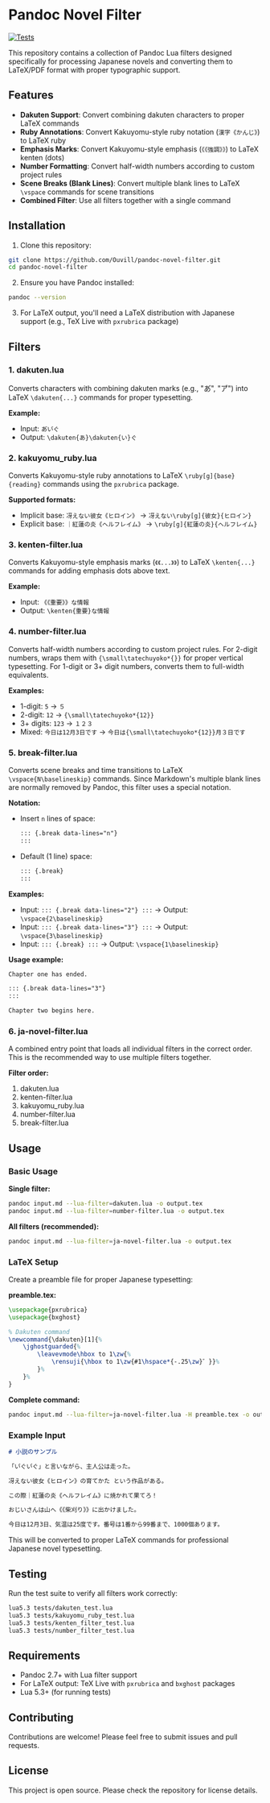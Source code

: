 # Pandoc Novel Filter

[![Tests](https://img.shields.io/badge/tests-passing-brightgreen)](tests/)

This repository contains a collection of Pandoc Lua filters designed specifically for processing Japanese novels and converting them to LaTeX/PDF format with proper typographic support.

## Features

- **Dakuten Support**: Convert combining dakuten characters to proper LaTeX commands
- **Ruby Annotations**: Convert Kakuyomu-style ruby notation (`漢字《かんじ》`) to LaTeX ruby
- **Emphasis Marks**: Convert Kakuyomu-style emphasis (`《《強調》》`) to LaTeX kenten (dots)
- **Number Formatting**: Convert half-width numbers according to custom project rules
- **Scene Breaks (Blank Lines)**: Convert multiple blank lines to LaTeX `\vspace` commands for scene transitions
- **Combined Filter**: Use all filters together with a single command

## Installation

1. Clone this repository:
```bash
git clone https://github.com/Ouvill/pandoc-novel-filter.git
cd pandoc-novel-filter
```

2. Ensure you have Pandoc installed:
```bash
pandoc --version
```

3. For LaTeX output, you'll need a LaTeX distribution with Japanese support (e.g., TeX Live with `pxrubrica` package)

## Filters

### 1. dakuten.lua

Converts characters with combining dakuten marks (e.g., "あ゙", "ア゙") into LaTeX `\dakuten{...}` commands for proper typesetting.

**Example:**
- Input: `あ゙い゙ぐ`
- Output: `\dakuten{あ}\dakuten{い}ぐ`

### 2. kakuyomu_ruby.lua

Converts Kakuyomu-style ruby annotations to LaTeX `\ruby[g]{base}{reading}` commands using the `pxrubrica` package.

**Supported formats:**
- Implicit base: `冴えない彼女《ヒロイン》` → `冴えない\ruby[g]{彼女}{ヒロイン}`
- Explicit base: `｜紅蓮の炎《ヘルフレイム》` → `\ruby[g]{紅蓮の炎}{ヘルフレイム}`

### 3. kenten-filter.lua

Converts Kakuyomu-style emphasis marks (`《《...》》`) to LaTeX `\kenten{...}` commands for adding emphasis dots above text.

**Example:**
- Input: `《《重要》》な情報`
- Output: `\kenten{重要}な情報`

### 4. number-filter.lua

Converts half-width numbers according to custom project rules. For 2-digit numbers, wraps them with `{\small\tatechuyoko*{}}` for proper vertical typesetting. For 1-digit or 3+ digit numbers, converts them to full-width equivalents.

**Examples:**
- 1-digit: `5` → `５`
- 2-digit: `12` → `{\small\tatechuyoko*{12}}`
- 3+ digits: `123` → `１２３`
- Mixed: `今日は12月3日です` → `今日は{\small\tatechuyoko*{12}}月３日です`

### 5. break-filter.lua

Converts scene breaks and time transitions to LaTeX `\vspace{N\baselineskip}` commands. Since Markdown's multiple blank lines are normally removed by Pandoc, this filter uses a special notation.

**Notation:**
- Insert `n` lines of space: 
  ```markdown
  ::: {.break data-lines="n"}
  :::
  ```
- Default (1 line) space:
  ```markdown
  ::: {.break}
  :::
  ```

**Examples:**
- Input: `::: {.break data-lines="2"} :::` → Output: `\vspace{2\baselineskip}`
- Input: `::: {.break data-lines="3"} :::` → Output: `\vspace{3\baselineskip}`
- Input: `::: {.break} :::` → Output: `\vspace{1\baselineskip}`

**Usage example:**
```markdown
Chapter one has ended.

::: {.break data-lines="3"}
:::

Chapter two begins here.
```

### 6. ja-novel-filter.lua

A combined entry point that loads all individual filters in the correct order. This is the recommended way to use multiple filters together.

**Filter order:**
1. dakuten.lua
2. kenten-filter.lua  
3. kakuyomu_ruby.lua
4. number-filter.lua
5. break-filter.lua

## Usage

### Basic Usage

**Single filter:**
```bash
pandoc input.md --lua-filter=dakuten.lua -o output.tex
pandoc input.md --lua-filter=number-filter.lua -o output.tex
```

**All filters (recommended):**
```bash
pandoc input.md --lua-filter=ja-novel-filter.lua -o output.tex
```

### LaTeX Setup

Create a preamble file for proper Japanese typesetting:

**preamble.tex:**
```latex
\usepackage{pxrubrica}
\usepackage{bxghost}

% Dakuten command
\newcommand{\dakuten}[1]{%
    \jghostguarded{%
        \leavevmode\hbox to 1\zw{%
            \rensuji{\hbox to 1\zw{#1\hspace*{-.25\zw}゛}}%
        }%
    }%
}

```

**Complete command:**
```bash
pandoc input.md --lua-filter=ja-novel-filter.lua -H preamble.tex -o output.pdf
```

### Example Input

```markdown
# 小説のサンプル

「い゙ぐい゙ぐ」と言いながら、主人公は走った。

冴えない彼女《ヒロイン》の育てかた という作品がある。

この際｜紅蓮の炎《ヘルフレイム》に焼かれて果てろ！

おじいさんは山へ《《柴刈り》》に出かけました。

今日は12月3日、気温は25度です。番号は1番から99番まで、1000個あります。
```

This will be converted to proper LaTeX commands for professional Japanese novel typesetting.

## Testing

Run the test suite to verify all filters work correctly:

```bash
lua5.3 tests/dakuten_test.lua
lua5.3 tests/kakuyomu_ruby_test.lua  
lua5.3 tests/kenten_filter_test.lua
lua5.3 tests/number_filter_test.lua
```

## Requirements

- Pandoc 2.7+ with Lua filter support
- For LaTeX output: TeX Live with `pxrubrica` and `bxghost` packages
- Lua 5.3+ (for running tests)

## Contributing

Contributions are welcome! Please feel free to submit issues and pull requests.

## License

This project is open source. Please check the repository for license details.